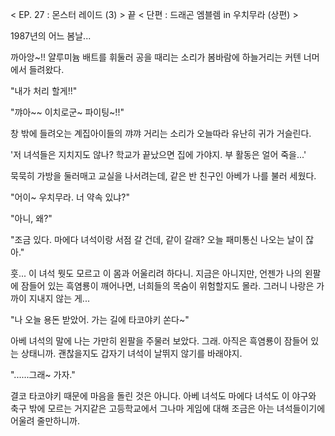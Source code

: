 < EP. 27 : 몬스터 레이드 (3) > 끝
< 단편 : 드래곤 엠블렘 in 우치무라 (상편) >

1987년의 어느 봄날... 

까아앙~!! 
얄루미늄 배트를 휘둘러 공을 때리는 소리가 봄바람에 하늘거리는 커텐 너머에서 들려왔다. 

"내가 처리 할게!!" 

"꺄아~~ 이치로군~ 파이팅~!!" 

창 밖에 들려오는 계집아이들의 꺄꺄 거리는 소리가 오늘따라 유난히 귀가 거슬린다. 

'저 녀석들은 지치지도 않나? 학교가 끝났으면 집에 가야지. 부 활동은 얼어 죽을...' 

묵묵히 가방을 둘러매고 교실을 나서려는데, 같은 반 친구인 아베가 나를 불러 세웠다. 

"어이~ 우치무라. 너 약속 있냐?" 

"아니, 왜?" 

"조금 있다. 마에다 녀석이랑 서점 갈 건데, 같이 갈래? 오늘 패미통신 나오는 날이 잖아." 

훗... 이 녀석 뭣도 모르고 이 몸과 어울리려 하다니. 
지금은 아니지만, 언젠가 나의 왼팔에 잠들어 있는 흑염룡이 깨어나면, 너희들의 목숨이 위험할지도 몰라. 그러니 나랑은 가까이 지내지 않는 게... 

"나 오늘 용돈 받았어. 가는 길에 타코야키 쏜다~" 

아베 녀석의 말에 나는 가만히 왼팔을 주물러 보았다. 그래. 아직은 흑염룡이 잠들어 있는 상태니까. 괜찮을지도 갑자기 녀석이 날뛰지 않기를 바래야지. 

"......그래~ 가자." 

결코 타코야키 때문에 마음을 돌린 것은 아니다. 
아베 녀석도 마에다 녀석도 이 야구와 축구 밖에 모르는 거지같은 고등학교에서 그나마 게임에 대해 조금은 아는 녀석들이기에 어울려 줄만하니까. 